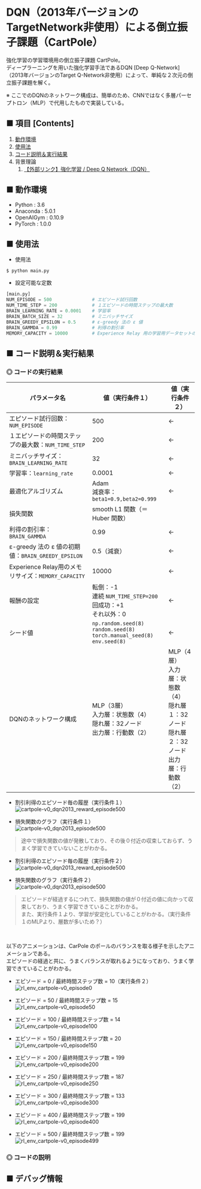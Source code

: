 # DQN（2013年バージョンのTargetNetwork非使用）による倒立振子課題（CartPole）
強化学習の学習環境用の倒立振子課題 CartPole。<br>
ディープラーニングを用いた強化学習手法であるDQN [Deep Q-Network] （2013年バージョンのTarget Q-Network非使用）によって、単純な２次元の倒立振子課題を解く。<br>

※ ここでのDQNのネットワーク構成は、簡単のため、CNNではなく多層パーセプトロン（MLP）で代用したもので実装している。

## ■ 項目 [Contents]
1. [動作環境](#動作環境)
1. [使用法](#使用法)
1. [コード説明＆実行結果](#コード説明＆実行結果)
1. 背景理論
    1. [【外部リンク】強化学習 / Deep Q Network（DQN）](http://yagami12.hatenablog.com/entry/2019/02/22/210608#DeepQNetwork)


## ■ 動作環境

- Python : 3.6
- Anaconda : 5.0.1
- OpenAIGym : 0.10.9
- PyTorch : 1.0.0

## ■ 使用法

- 使用法
```
$ python main.py
```

- 設定可能な定数
```python
[main.py]
NUM_EPISODE = 500               # エピソード試行回数
NUM_TIME_STEP = 200             # １エピソードの時間ステップの最大数
BRAIN_LEARNING_RATE = 0.0001    # 学習率
BRAIN_BATCH_SIZE = 32           # ミニバッチサイズ
BRAIN_GREEDY_EPSILON = 0.5      # ε-greedy 法の ε 値
BRAIN_GAMMDA = 0.99             # 利得の割引率
MEMORY_CAPACITY = 10000         # Experience Relay 用の学習用データセットのメモリの最大の長さ
```

<a id="コード説明＆実行結果"></a>

## ■ コード説明＆実行結果

### ◎ コードの実行結果

|パラメータ名|値（実行条件１）|値（実行条件２）|
|---|---|---|
|エピソード試行回数：`NUM_EPISODE`|500|←|
|１エピソードの時間ステップの最大数：`NUM_TIME_STEP`|200|←|
|ミニバッチサイズ：`BRAIN_LEARNING_RATE`|32|←|
|学習率：`learning_rate`|0.0001|←|
|最適化アルゴリズム|Adam<br>減衰率：`beta1=0.9,beta2=0.999`|←|
|損失関数|smooth L1 関数（＝Huber 関数）|
|利得の割引率：`BRAIN_GAMMDA`|0.99|←|
|ε-greedy 法の ε 値の初期値：`BRAIN_GREEDY_EPSILON`|0.5（減衰）|←|
|Experience Relay用のメモリサイズ：`MEMORY_CAPACITY`|10000|←|
|報酬の設定|転倒：-1<br>連続 `NUM_TIME_STEP=200`回成功：+1<br>それ以外：0|←|
|シード値|`np.random.seed(8)`<br>`random.seed(8)`<br>`torch.manual_seed(8)`<br>`env.seed(8)`|←|
|DQNのネットワーク構成|MLP（3層）<br>入力層：状態数（4）<br>隠れ層：32ノード<br>出力層：行動数（2）|MLP（4層）<br>入力層：状態数（4）<br>隠れ層１：32ノード<br>隠れ層２：32ノード<br>出力層：行動数（2）|

<!--
転倒：-1<br>連続 `NUM_TIME_STEP`回成功：+`NUM_TIME_STEP=200`<br>それ以外：+1|
-->

- 割引利得のエピソード毎の履歴（実行条件１）<br>
![cartpole-v0_dqn2013_reward_episode500](https://user-images.githubusercontent.com/25688193/53067895-90b8de80-3519-11e9-982e-a027e512fafa.png)<br>

- 損失関数のグラフ（実行条件１）<br>
![cartpole-v0_dqn2013_episode500](https://user-images.githubusercontent.com/25688193/53067890-8ac2fd80-3519-11e9-8117-925c7e4f9d92.png)<br>
> 途中で損失関数の値が発散しており、その後０付近の収束しておらず、うまく学習できていないことがわかる。<br>

- 割引利得のエピソード毎の履歴（実行条件２）<br>
![cartpole-v0_dqn2013_reward_episode500](https://user-images.githubusercontent.com/25688193/53067446-8eee1b80-3517-11e9-882a-5d32b68e3468.png)<br>

- 損失関数のグラフ（実行条件２）<br>
![cartpole-v0_dqn2013_episode500](https://user-images.githubusercontent.com/25688193/53067444-8c8bc180-3517-11e9-9efd-d07609072ca3.png)<br>
> エピソードが経過するにつれて、損失関数の値が０付近の値に向かって収束しており、うまく学習できていることがわかる。<br>
> また、実行条件１より、学習が安定化していることがわかる。（実行条件１のMLPより、層数が多いため？）<br>


<br>

以下のアニメーションは、CarPole のポールのバランスを取る様子を示したアニメーションである。<br>
エピソードの経過と共に、うまくバランスが取れるようになっており、うまく学習できていることがわかる。<br>
<!--
※ ポールを左右に振りながらバランスを取るときの振り幅が、Q学習や Sarsa では大きかったのに対して、この DQN では小さい傾向がある？<br>
-->

- エピソード = 0 / 最終時間ステップ数 = 10（実行条件２）<br>
![rl_env_cartpole-v0_episode0](https://user-images.githubusercontent.com/25688193/53067035-bd6af700-3515-11e9-8f05-2be510a31487.gif)<br>

- エピソード = 50 / 最終時間ステップ数 = 15<br>
![rl_env_cartpole-v0_episode50](https://user-images.githubusercontent.com/25688193/53067037-be038d80-3515-11e9-9020-47436bea93c0.gif)<br>

- エピソード = 100 / 最終時間ステップ数 = 14<br>
![rl_env_cartpole-v0_episode100](https://user-images.githubusercontent.com/25688193/53067038-be9c2400-3515-11e9-9547-872a4a59cfad.gif)<br>

- エピソード = 150 / 最終時間ステップ数 = 20<br>
![rl_env_cartpole-v0_episode150](https://user-images.githubusercontent.com/25688193/53067031-bcd26080-3515-11e9-8651-92b9f726da33.gif)<br>

- エピソード = 200 / 最終時間ステップ数 = 199<br>
![rl_env_cartpole-v0_episode200](https://user-images.githubusercontent.com/25688193/53067032-bcd26080-3515-11e9-940d-9b3da2dec366.gif)<br>

- エピソード = 250 / 最終時間ステップ数 = 187<br>
![rl_env_cartpole-v0_episode250](https://user-images.githubusercontent.com/25688193/53067034-bd6af700-3515-11e9-85d2-f40d8b03705d.gif)<br>

- エピソード = 300 / 最終時間ステップ数 = 133<br>
![rl_env_cartpole-v0_episode300](https://user-images.githubusercontent.com/25688193/53067076-ef7c5900-3515-11e9-9a46-5eba1861e3cc.gif)<br>

- エピソード = 400 / 最終時間ステップ数 = 199<br>
![rl_env_cartpole-v0_episode400](https://user-images.githubusercontent.com/25688193/53067258-cad4b100-3516-11e9-953e-b27132242d61.gif)<br>

- エピソード = 500 / 最終時間ステップ数 = 199<br>
![rl_env_cartpole-v0_episode499](https://user-images.githubusercontent.com/25688193/53067451-91e90c00-3517-11e9-9872-31a85674f57a.gif)<br>


### ◎ コードの説明


## ■ デバッグ情報

